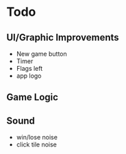 # Todo

## UI/Graphic Improvements
- New game button
- Timer
- Flags left 
- app logo

## Game Logic

## Sound
- win/lose noise
- click tile noise


